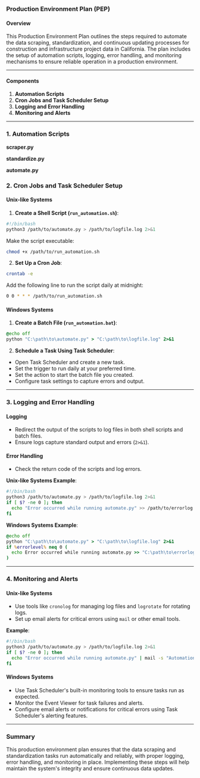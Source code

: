 ### Production Environment Plan (PEP)

#### Overview

This Production Environment Plan outlines the steps required to automate the data scraping, standardization, and continuous updating processes for construction and infrastructure project data in California. The plan includes the setup of automation scripts, logging, error handling, and monitoring mechanisms to ensure reliable operation in a production environment.

---

#### Components

1. **Automation Scripts**
2. **Cron Jobs and Task Scheduler Setup**
3. **Logging and Error Handling**
4. **Monitoring and Alerts**

---

### 1. Automation Scripts

**scraper.py**

**standardize.py**

**automate.py**


### 2. Cron Jobs and Task Scheduler Setup

#### Unix-like Systems

1. **Create a Shell Script (`run_automation.sh`)**:

```sh
#!/bin/bash
python3 /path/to/automate.py > /path/to/logfile.log 2>&1
```

Make the script executable:

```sh
chmod +x /path/to/run_automation.sh
```

2. **Set Up a Cron Job**:

```sh
crontab -e
```

Add the following line to run the script daily at midnight:

```sh
0 0 * * * /path/to/run_automation.sh
```

#### Windows Systems

1. **Create a Batch File (`run_automation.bat`)**:

```bat
@echo off
python "C:\path\to\automate.py" > "C:\path\to\logfile.log" 2>&1
```

2. **Schedule a Task Using Task Scheduler**:

- Open Task Scheduler and create a new task.
- Set the trigger to run daily at your preferred time.
- Set the action to start the batch file you created.
- Configure task settings to capture errors and output.

---

### 3. Logging and Error Handling

#### Logging

- Redirect the output of the scripts to log files in both shell scripts and batch files.
- Ensure logs capture standard output and errors (`2>&1`).

#### Error Handling

- Check the return code of the scripts and log errors.

**Unix-like Systems Example**:

```sh
#!/bin/bash
python3 /path/to/automate.py > /path/to/logfile.log 2>&1
if [ $? -ne 0 ]; then
  echo "Error occurred while running automate.py" >> /path/to/errorlog.log
fi
```

**Windows Systems Example**:

```bat
@echo off
python "C:\path\to\automate.py" > "C:\path\to\logfile.log" 2>&1
if %errorlevel% neq 0 (
  echo Error occurred while running automate.py >> "C:\path\to\errorlog.log"
)
```

---

### 4. Monitoring and Alerts

#### Unix-like Systems

- Use tools like `cronolog` for managing log files and `logrotate` for rotating logs.
- Set up email alerts for critical errors using `mail` or other email tools.

**Example**:

```sh
#!/bin/bash
python3 /path/to/automate.py > /path/to/logfile.log 2>&1
if [ $? -ne 0 ]; then
  echo "Error occurred while running automate.py" | mail -s "Automation Script Error" your-email@example.com
fi
```

#### Windows Systems

- Use Task Scheduler's built-in monitoring tools to ensure tasks run as expected.
- Monitor the Event Viewer for task failures and alerts.
- Configure email alerts or notifications for critical errors using Task Scheduler's alerting features.

---

### Summary

This production environment plan ensures that the data scraping and standardization tasks run automatically and reliably, with proper logging, error handling, and monitoring in place. Implementing these steps will help maintain the system's integrity and ensure continuous data updates.
